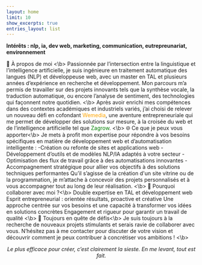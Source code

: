```yaml
---
layout: home
limit: 10
show_excerpts: true
entries_layout: list
---
```




**Intérêts : nlp, ia, dev web, marketing, communication, eutrepreunariat, environnement**

🌟 À propos de moi <\b>
Passionnée par l’intersection entre la linguistique et l’intelligence artificielle, je suis ingénieure en traitement automatique des langues (NLP) et développeuse web, avec un master en TAL et plusieurs années d’expérience en recherche et développement. Mon parcours m’a permis de travailler sur des projets innovants tels que la synthèse vocale, la traduction automatique, ou encore l’analyse de sentiment, des technologies qui façonnent notre quotidien.
<\b>
Après avoir enrichi mes compétences dans des contextes académiques et industriels variés, j’ai choisi de relever un nouveau défi en cofondant <a href="https://agence-wemedia.fr/" style="color:orange; text-decoration:none;">Wemedia</a>, une aventure entrepreneuriale qui me permet de développer des solutions sur mesure, à la croisée du web et de l’intelligence artificielle tel que <a href="https://www.zagrow.fr/" style="color:green; text-decoration:none;">Zagrow</a>.
<\b>
🌐 Ce que je peux vous apporter<\b>
Je mets à profit mon expertise pour répondre à vos besoins spécifiques en matière de développement web et d’automatisation intelligente :
-Création ou refonte de sites et applications web
-Développement d’outils et de modèles NLP/IA adaptés à votre secteur
-Optimisation des flux de travail grâce à des automatisations innovantes
-Accompagnement stratégique pour allier vos objectifs à des solutions techniques performantes
Qu’il s’agisse de la création d'un site vitrine ou de la programmation, je m’attache à concevoir des projets personnalisés et à vous accompagner tout au long de leur réalisation.
<\b>
🚀 Pourquoi collaborer avec moi ?<\b>
Double expertise en TAL et développement web
Esprit entrepreneurial : orientée résultats, proactive et créative
Une approche centrée sur vos besoins et une capacité à transformer vos idées en solutions concrètes
Engagement et rigueur pour garantir un travail de qualité
<\b>
🌟 Toujours en quête de défis<\b>
Je suis toujours à la recherche de nouveaux projets stimulants et serais ravie de collaborer avec vous. N’hésitez pas à me contacter pour discuter de votre vision et découvrir comment je peux contribuer à concrétiser vos ambitions !
<\b>
<p align="center"><i>Le plus efficace pour créer, c’est clairement la sieste. En me levant, tout est fait.</i></p>

